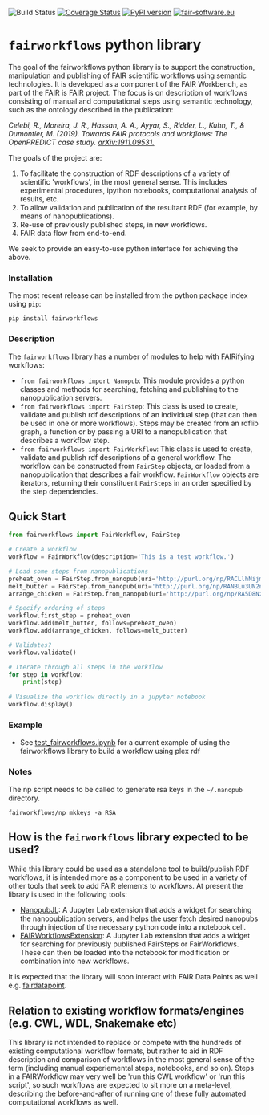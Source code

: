 ![Build Status](https://github.com/fair-workflows/FAIRWorkbench/workflows/Python%20application/badge.svg)
[![Coverage Status](https://coveralls.io/repos/github/fair-workflows/FAIRWorkbench/badge.svg?branch=master)](https://coveralls.io/github/fair-workflows/FAIRWorkbench?branch=master)
[![PyPI version](https://badge.fury.io/py/fairworkflows.svg)](https://badge.fury.io/py/fairworkflows)
[![fair-software.eu](https://img.shields.io/badge/fair--software.eu-%E2%97%8F%20%20%E2%97%8F%20%20%E2%97%8F%20%20%E2%97%8F%20%20%E2%97%8B-yellow)](https://fair-software.eu)

# ```fairworkflows``` python library

The goal of the fairworkflows python library is to support the construction, manipulation and publishing of FAIR scientific workflows using semantic technologies. It is developed as a component of the FAIR Workbench, as part of the FAIR is FAIR project. The focus is on description of workflows consisting of manual and computational steps using semantic technology, such as the ontology described in the publication:

_Celebi, R., Moreira, J. R., Hassan, A. A., Ayyar, S., Ridder, L., Kuhn, T., & Dumontier, M. (2019). Towards FAIR protocols and workflows: The OpenPREDICT case study._ [_arXiv:1911.09531._](https://arxiv.org/abs/1911.09531)

The goals of the project are:
1. To facilitate the construction of RDF descriptions of a variety of scientific 'workflows', in the most general sense. This includes experimental procedures, ipython notebooks, computational analysis of results, etc.
2. To allow validation and publication of the resultant RDF (for example, by means of nanopublications).
3. Re-use of previously published steps, in new workflows.
4. FAIR data flow from end-to-end.

We seek to provide an easy-to-use python interface for achieving the above.

### Installation

The most recent release can be installed from the python package index using ```pip```:

```
pip install fairworkflows
```

### Description
The ```fairworkflows``` library has a number of modules to help with FAIRifying workflows:

* ```from fairworkflows import Nanopub```: This module provides a python classes and methods for searching, fetching and publishing to the nanopublication servers.
* ```from fairworkflows import FairStep```: This class is used to create, validate and publish rdf descriptions of an individual step (that can then be used in one or more workflows). Steps may be created from an rdflib graph, a function or by passing a URI to a nanopublication that describes a workflow step.
* ```from fairworkflows import FairWorkflow```: This class is used to create, validate and publish rdf descriptions of a general workflow. The workflow can be constructed from ```FairStep``` objects, or loaded from a nanopublication that describes a fair workflow. ```FairWorkflow``` objects are iterators, returning their constituent ```FairStep```s in an order specified by the step dependencies.


## Quick Start

```python
from fairworkflows import FairWorkflow, FairStep

# Create a workflow
workflow = FairWorkflow(description='This is a test workflow.')

# Load some steps from nanopublications
preheat_oven = FairStep.from_nanopub(uri='http://purl.org/np/RACLlhNijmCk4AX_2PuoBPHKfY1T6jieGaUPVFv-fWCAg#step')
melt_butter = FairStep.from_nanopub(uri='http://purl.org/np/RANBLu3UN2ngnjY5Hzrn7S5GpqFdz8_BBy92bDlt991X4#step')
arrange_chicken = FairStep.from_nanopub(uri='http://purl.org/np/RA5D8NzM2OXPZAWNlADQ8hZdVu1k0HnmVmgl20apjhU8M#step')

# Specify ordering of steps
workflow.first_step = preheat_oven
workflow.add(melt_butter, follows=preheat_oven)
workflow.add(arrange_chicken, follows=melt_butter)

# Validates?
workflow.validate()

# Iterate through all steps in the workflow 
for step in workflow:
    print(step)
    
# Visualize the workflow directly in a jupyter notebook
workflow.display()

```


### Example
* See [test_fairworkflows.ipynb](test_fairworkflows.ipynb) for a current example of using the fairworkflows library to build a workflow using plex rdf

### Notes
The np script needs to be called to generate rsa keys in the `~/.nanopub` directory.

```shell script
fairworkflows/np mkkeys -a RSA
```

## How is the ```fairworkflows``` library expected to be used?
While this library could be used as a standalone tool to build/publish RDF workflows, it is intended more as a component to be used in a variety of other tools that seek to add FAIR elements to workflows. At present the library is used in the following tools:

* [NanopubJL](https://github.com/fair-workflows/NanopubJL): A Jupyter Lab extension that adds a widget for searching the nanopublication servers, and helps the user fetch desired nanopubs through injection of the necessary python code into a notebook cell.
* [FAIRWorkflowsExtension](https://github.com/fair-workflows/FAIRWorkflowsExtension): A Jupyter Lab extension that adds a widget for searching for previously published FairSteps or FairWorkflows. These can then be loaded into the notebook for modification or combination into new workflows.

It is expected that the library will soon interact with FAIR Data Points as well e.g. [fairdatapoint](https://github.com/NLeSC/fairdatapoint).

## Relation to existing workflow formats/engines (e.g. CWL, WDL, Snakemake etc)
This library is not intended to replace or compete with the hundreds of existing computational workflow formats, but rather to aid in RDF description and comparison of workflows in the most general sense of the term (including manual experiemental steps, notebooks, and so on). Steps in a FAIRWorkflow may very well be 'run this CWL workflow' or 'run this script', so such workflows are expected to sit more on a meta-level, describing the before-and-after of running one of these fully automated computational workflows as well.

